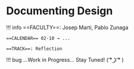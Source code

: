 # Documenting Design

!!! info 
    ==FACULTY==: Josep Marti, Pablo Zunaga 

    ==CALENDAR== 02-10 → ...

    ==TRACK==: Reflection

<div style="clear:both;"></div>

!!! bug 
    ...Work in Progress... Stay Tuned! ( ͡° ͜ʖ ͡° )